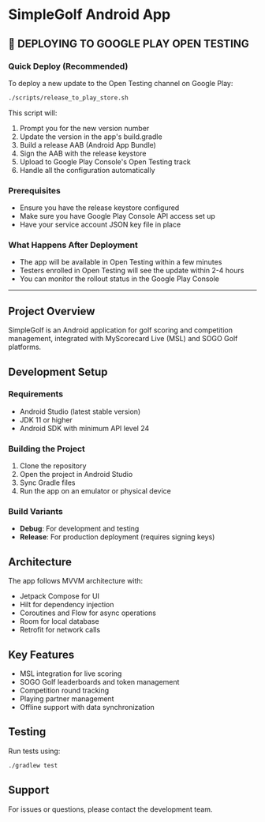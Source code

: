 # SimpleGolf Android App

## 🚀 DEPLOYING TO GOOGLE PLAY OPEN TESTING

### Quick Deploy (Recommended)
To deploy a new update to the Open Testing channel on Google Play:

```bash
./scripts/release_to_play_store.sh
```

This script will:
1. Prompt you for the new version number
2. Update the version in the app's build.gradle
3. Build a release AAB (Android App Bundle)
4. Sign the AAB with the release keystore
5. Upload to Google Play Console's Open Testing track
6. Handle all the configuration automatically

### Prerequisites
- Ensure you have the release keystore configured
- Make sure you have Google Play Console API access set up
- Have your service account JSON key file in place

### What Happens After Deployment
- The app will be available in Open Testing within a few minutes
- Testers enrolled in Open Testing will see the update within 2-4 hours
- You can monitor the rollout status in the Google Play Console

---

## Project Overview
SimpleGolf is an Android application for golf scoring and competition management, integrated with MyScorecard Live (MSL) and SOGO Golf platforms.

## Development Setup

### Requirements
- Android Studio (latest stable version)
- JDK 11 or higher
- Android SDK with minimum API level 24

### Building the Project
1. Clone the repository
2. Open the project in Android Studio
3. Sync Gradle files
4. Run the app on an emulator or physical device

### Build Variants
- **Debug**: For development and testing
- **Release**: For production deployment (requires signing keys)

## Architecture
The app follows MVVM architecture with:
- Jetpack Compose for UI
- Hilt for dependency injection
- Coroutines and Flow for async operations
- Room for local database
- Retrofit for network calls

## Key Features
- MSL integration for live scoring
- SOGO Golf leaderboards and token management
- Competition round tracking
- Playing partner management
- Offline support with data synchronization

## Testing
Run tests using:
```bash
./gradlew test
```

## Support
For issues or questions, please contact the development team.